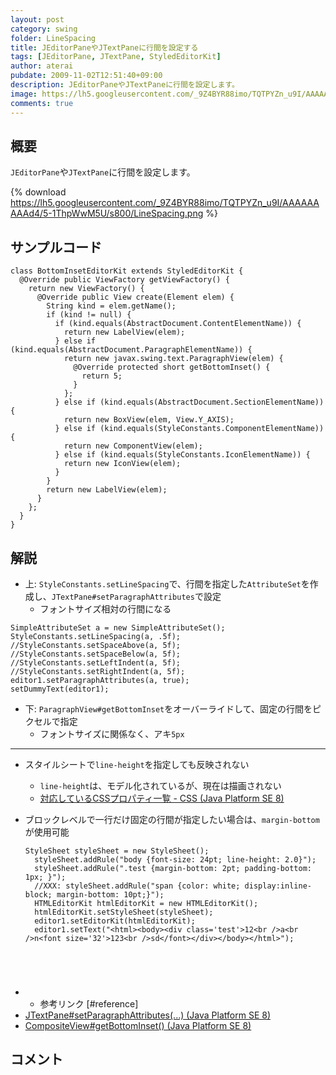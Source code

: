```yaml
---
layout: post
category: swing
folder: LineSpacing
title: JEditorPaneやJTextPaneに行間を設定する
tags: [JEditorPane, JTextPane, StyledEditorKit]
author: aterai
pubdate: 2009-11-02T12:51:40+09:00
description: JEditorPaneやJTextPaneに行間を設定します。
image: https://lh5.googleusercontent.com/_9Z4BYR88imo/TQTPYZn_u9I/AAAAAAAAAd4/5-1ThpWwM5U/s800/LineSpacing.png
comments: true
---
```

## 概要
`JEditorPane`や`JTextPane`に行間を設定します。

{% download https://lh5.googleusercontent.com/_9Z4BYR88imo/TQTPYZn_u9I/AAAAAAAAAd4/5-1ThpWwM5U/s800/LineSpacing.png %}

## サンプルコード
<pre class="prettyprint"><code>class BottomInsetEditorKit extends StyledEditorKit {
  @Override public ViewFactory getViewFactory() {
    return new ViewFactory() {
      @Override public View create(Element elem) {
        String kind = elem.getName();
        if (kind != null) {
          if (kind.equals(AbstractDocument.ContentElementName)) {
            return new LabelView(elem);
          } else if (kind.equals(AbstractDocument.ParagraphElementName)) {
            return new javax.swing.text.ParagraphView(elem) {
              @Override protected short getBottomInset() {
                return 5;
              }
            };
          } else if (kind.equals(AbstractDocument.SectionElementName)) {
            return new BoxView(elem, View.Y_AXIS);
          } else if (kind.equals(StyleConstants.ComponentElementName)) {
            return new ComponentView(elem);
          } else if (kind.equals(StyleConstants.IconElementName)) {
            return new IconView(elem);
          }
        }
        return new LabelView(elem);
      }
    };
  }
}
</code></pre>

## 解説
- 上: `StyleConstants.setLineSpacing`で、行間を指定した`AttributeSet`を作成し、`JTextPane#setParagraphAttributes`で設定
    - フォントサイズ相対の行間になる

<!-- dummy comment line for breaking list -->

<pre class="prettyprint"><code>SimpleAttributeSet a = new SimpleAttributeSet();
StyleConstants.setLineSpacing(a, .5f);
//StyleConstants.setSpaceAbove(a, 5f);
//StyleConstants.setSpaceBelow(a, 5f);
//StyleConstants.setLeftIndent(a, 5f);
//StyleConstants.setRightIndent(a, 5f);
editor1.setParagraphAttributes(a, true);
setDummyText(editor1);
</code></pre>

- 下: `ParagraphView#getBottomInset`をオーバーライドして、固定の行間をピクセルで指定
    - フォントサイズに関係なく、アキ`5px`

<!-- dummy comment line for breaking list -->

- - - -
- スタイルシートで`line-height`を指定しても反映されない
    - `line-height`は、モデル化されているが、現在は描画されない
    - [対応しているCSSプロパティ一覧 - CSS (Java Platform SE 8)](https://docs.oracle.com/javase/jp/8/docs/api/javax/swing/text/html/CSS.html)
- ブロックレベルで一行だけ固定の行間が指定したい場合は、`margin-bottom`が使用可能
    
    <pre class="prettyprint"><code>StyleSheet styleSheet = new StyleSheet();
    styleSheet.addRule("body {font-size: 24pt; line-height: 2.0}");
    styleSheet.addRule(".test {margin-bottom: 2pt; padding-bottom: 1px; }");
    //XXX: styleSheet.addRule("span {color: white; display:inline-block; margin-bottom: 10pt;}");
    HTMLEditorKit htmlEditorKit = new HTMLEditorKit();
    htmlEditorKit.setStyleSheet(styleSheet);
    editor1.setEditorKit(htmlEditorKit);
    editor1.setText("&lt;html&gt;&lt;body&gt;&lt;div class='test'&gt;12&lt;br /&gt;a&lt;br /&gt;n&lt;font size='32'&gt;123&lt;br /&gt;sd&lt;/font&gt;&lt;/div&gt;&lt;/body&gt;&lt;/html&gt;");
</code></pre>
- * 参考リンク [#reference]
- [JTextPane#setParagraphAttributes(...) (Java Platform SE 8)](https://docs.oracle.com/javase/jp/8/docs/api/javax/swing/JTextPane.html#setParagraphAttributes-javax.swing.text.AttributeSet-boolean-)
- [CompositeView#getBottomInset() (Java Platform SE 8)](https://docs.oracle.com/javase/jp/8/docs/api/javax/swing/text/CompositeView.html#getBottomInset--)

<!-- dummy comment line for breaking list -->

## コメント
